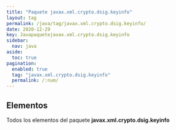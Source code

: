 ```yaml
---
title: "Paquete javax.xml.crypto.dsig.keyinfo"
layout: tag
permalink: /java/tag/javax.xml.crypto.dsig.keyinfo/
date: 2020-12-29
key: Javapaquetejavax.xml.crypto.dsig.keyinfo
sidebar: 
  nav: java
aside: 
  toc: true
pagination: 
  enabled: true
  tag: "javax.xml.crypto.dsig.keyinfo"
  permalink: /:num/
---
```


<h2>Elementos</h2>
Todos los elementos del paquete <strong>javax.xml.crypto.dsig.keyinfo</strong>
